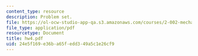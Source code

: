 ```yaml
---
content_type: resource
description: Problem set.
file: https://ol-ocw-studio-app-qa.s3.amazonaws.com/courses/2-002-mechanics-and-materials-ii-spring-2004/24e5f169e36ba65fedd349a5c1e26cf9_hw4.pdf
file_type: application/pdf
resourcetype: Document
title: hw4.pdf
uid: 24e5f169-e36b-a65f-edd3-49a5c1e26cf9
---
```

